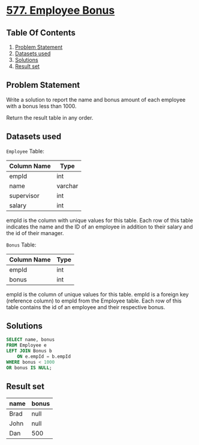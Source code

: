 # [577. Employee Bonus](https://leetcode.com/problems/employee-bonus/description/)

## Table Of Contents
1. [Problem Statement](#problem-statement)
2. [Datasets used](#datasets-used)
3. [Solutions](#solutions)
4. [Result set](#result-set)

## Problem Statement

Write a solution to report the name and bonus amount of each employee with a bonus less than 1000.

Return the result table in any order.

## Datasets used

```Employee``` Table:

| Column Name | Type    |
| ----------- | ------- |
| empId       | int     |
| name        | varchar |
| supervisor  | int     |
| salary      | int     |

empId is the column with unique values for this table.
Each row of this table indicates the name and the ID of an employee in addition to their salary and the id of their manager.

```Bonus``` Table:

| Column Name | Type |
| ----------- | ---- |
| empId       | int  |
| bonus       | int  |

empId is the column of unique values for this table.
empId is a foreign key (reference column) to empId from the Employee table.
Each row of this table contains the id of an employee and their respective bonus.

## Solutions

```sql
SELECT name, bonus
FROM Employee e
LEFT JOIN Bonus b
    ON e.empId = b.empId
WHERE bonus < 1000
OR bonus IS NULL;
```

## Result set

| name | bonus |
| ---- | ----- |
| Brad | null  |
| John | null  |
| Dan  | 500   |